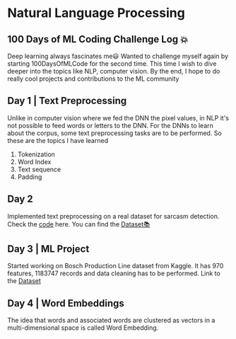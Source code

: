 # Natural Language Processing 
 ## 100 Days of ML Coding Challenge Log 💥
 Deep learning always fascinates me:smiley: Wanted to challenge myself again by starting 100DaysOfMLCode for the second time. This time I wish to dive deeper into the topics like NLP, computer vision. By the end, I hope to do really cool projects and contributions to the ML community
 
## Day 1 | Text Preprocessing 
Unlike in computer vision where we fed the DNN the pixel values, in NLP it's not possible to feed words or letters to the DNN. For the DNNs to learn about the corpus, some text preprocessing tasks are to be performed. So these are the topics I have learned
1. Tokenization
2.  Word Index
3. Text sequence
4. Padding  

## Day 2
Implemented text preprocessing on a real dataset for sarcasm detection. Check the [code](https://github.com/neha-duggirala/100DaysOfMLCode/blob/master/NLP/Sarcasm_detection.ipynb)  here. You can find the [Dataset📚](https://rishabhmisra.github.io/publications/)

## Day 3 | ML Project
Started working on Bosch Production Line dataset from Kaggle. It has 970 features, 1183747 records and data cleaning has to be performed.
Link to the [Dataset](https://www.kaggle.com/c/bosch-production-line-performance/overview)

## Day 4 | Word Embeddings
The idea that words and associated words are clustered as vectors in a multi-dimensional space is called Word Embedding.
